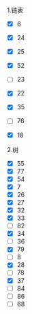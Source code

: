 1.链表

- [x] 6
- [x] 24
- [x]  25
- [x]  52
- [ ]  23
- [x]  22
- [x]  35
- [ ] 76
- [x] 18



2.树

- [x] 55
- [x]  77
- [x]  54
- [x]  7
- [x]  26
- [x]  27
- [x]  32
- [x]   33
- [ ]  82
- [x]  34
- [ ]  36
- [x]  79
- [ ]  8
- [x]  28
- [ ]  78
- [x] 37 
- [ ] 84
- [ ] 86
- [ ] 68